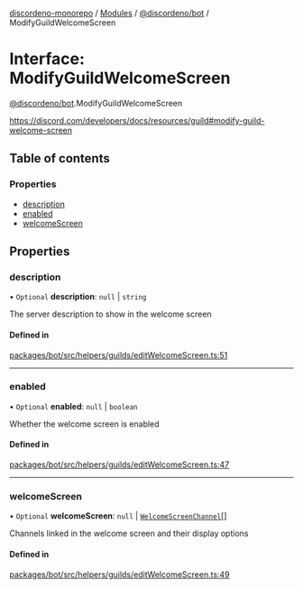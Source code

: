 [discordeno-monorepo](../README.md) / [Modules](../modules.md) / [@discordeno/bot](../modules/discordeno_bot.md) / ModifyGuildWelcomeScreen

# Interface: ModifyGuildWelcomeScreen

[@discordeno/bot](../modules/discordeno_bot.md).ModifyGuildWelcomeScreen

https://discord.com/developers/docs/resources/guild#modify-guild-welcome-screen

## Table of contents

### Properties

- [description](discordeno_bot.ModifyGuildWelcomeScreen.md#description)
- [enabled](discordeno_bot.ModifyGuildWelcomeScreen.md#enabled)
- [welcomeScreen](discordeno_bot.ModifyGuildWelcomeScreen.md#welcomescreen)

## Properties

### description

• `Optional` **description**: `null` \| `string`

The server description to show in the welcome screen

#### Defined in

[packages/bot/src/helpers/guilds/editWelcomeScreen.ts:51](https://github.com/deepsarda/discordeno/blob/c6dc30bb/packages/bot/src/helpers/guilds/editWelcomeScreen.ts#L51)

---

### enabled

• `Optional` **enabled**: `null` \| `boolean`

Whether the welcome screen is enabled

#### Defined in

[packages/bot/src/helpers/guilds/editWelcomeScreen.ts:47](https://github.com/deepsarda/discordeno/blob/c6dc30bb/packages/bot/src/helpers/guilds/editWelcomeScreen.ts#L47)

---

### welcomeScreen

• `Optional` **welcomeScreen**: `null` \| [`WelcomeScreenChannel`](discordeno_bot.WelcomeScreenChannel.md)[]

Channels linked in the welcome screen and their display options

#### Defined in

[packages/bot/src/helpers/guilds/editWelcomeScreen.ts:49](https://github.com/deepsarda/discordeno/blob/c6dc30bb/packages/bot/src/helpers/guilds/editWelcomeScreen.ts#L49)
